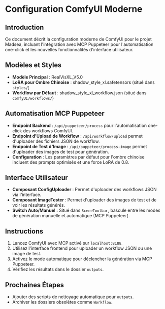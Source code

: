 # Configuration ComfyUI Moderne

## Introduction
Ce document décrit la configuration moderne de ComfyUI pour le projet Madsea, incluant l'intégration avec MCP Puppeteer pour l'automatisation one-click et les nouvelles fonctionnalités d'interface utilisateur.

## Modèles et Styles
- **Modèle Principal** : RealVisXL_V5.0
- **LoRA pour Ombre Chinoise** : shadow_style_xl.safetensors (situé dans `styles/`)
- **Workflow par Défaut** : shadow_style_xl_workflow.json (situé dans `ComfyUI/workflows/`)

## Automatisation MCP Puppeteer
- **Endpoint Backend** : `/api/puppeteer/process` pour l'automatisation one-click des workflows ComfyUI.
- **Endpoint d'Upload de Workflow** : `/api/workflow/upload` permet d'uploader des fichiers JSON de workflow.
- **Endpoint de Test d'Image** : `/api/puppeteer/process-image` permet d'uploader des images de test pour génération.
- **Configuration** : Les paramètres par défaut pour l'ombre chinoise incluent des prompts optimisés et une force LoRA de 0.8.

## Interface Utilisateur
- **Composant ConfigUploader** : Permet d'uploader des workflows JSON via l'interface.
- **Composant ImageTester** : Permet d'uploader des images de test et de voir les résultats générés.
- **Switch Auto/Manuel** : Situé dans `SceneToolbar`, bascule entre les modes de génération manuelle et automatique (MCP Puppeteer).

## Instructions
1. Lancez ComfyUI avec MCP activé sur `localhost:8188`.
2. Utilisez l'interface frontend pour uploader un workflow JSON ou une image de test.
3. Activez le mode automatique pour déclencher la génération via MCP Puppeteer.
4. Vérifiez les résultats dans le dossier `outputs`.

## Prochaines Étapes
- Ajouter des scripts de nettoyage automatique pour `outputs`.
- Archiver les dossiers obsolètes comme `Workflow`.
